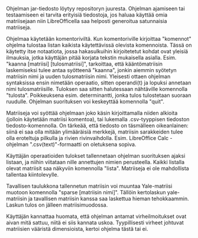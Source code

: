 
Ohjelman jar-tiedosto löytyy repositoryn juuresta. Ohjelman ajamiseen tai testaamiseen ei tarvita erityisiä tiedostoja, jos haluaa käyttää omia matriisejaan niin LibreOfficella saa helposti generoitua satunnaisia matriiseja.


Ohjelmaa käytetään komentoriviltä. Kun komentoriville kirjoittaa "komennot" ohjelma tulostaa listan kaikista käytettävissä olevista komennoista. Tässä on käytetty itse notaatiota, jossa hakasulkuihin kirjoitetetut kohdat ovat yleisiä ilmauksia, jotka käyttäjän pitää korjata tekstin mukaisella asialla. Esim. "kaanna [matriisi] [tulosmatriisi]", tarkoittaa, että kääntömatriisin laskemiseksi tulee antaa syötteenä "kaanna", jonkin aiemmin syötetyn matriisin nimi ja uuden tulosmatriisin nimi. Yleisesti ottaen ohjelman syntaksissa ensin nimetään operaatio, sitten operandi(t) ja lopuksi annetaan nimi tulosmatriisille. Tuloksen saa sitten halutessaan nähtäville komennolla "tulosta". Poikkeuksena esim. determinantti, jonka tulos tulostetaan suoraan ruudulle. Ohjelman suorituksen voi keskeyttää komennolla "quit".  


Matriiseja voi syöttää ohjelmaan joko käsin kirjoittamalla niiden alkioita (jolloin käytetään matriisi komentoa), tai lukemalla .csv-tyyppisen tiedoston tiedosto-komennolla. On tärkeää, että tiedosto on täsmälleen oikeanlainen: siinä ei saa olla mitään ylimääräisiä merkkejä, matriisin sarakkeiden tulee olla eroteltuja pilkulla ja rivien rivinvaihdolla. Esim. LibreOffice Calc -ohjelman ".csv(text)"-formaatti on oletuksena sopiva. 

Käyttäjän operaatioiden tulokset tallennetaan ohjelman suorituksen ajaksi listaan, ja niihin viitataan nille annettujen nimien perusteella. Kaikki listalla olevat matriisit saa näkyviin komennolla "lista". Matriiseja ei ole mahdollista tallentaa kiintolevylle.

Tavallisen taulukkona tallennetun matriisin voi muuntaa Yale-matriisi muotoon komennolla "sparse [matriisin nimi]". Tällöin kertolaskun yale-matriisin ja tavallisen matriisin kanssa saa laskettua hieman tehokkaammin. Laskun tulos on jälleen matriisimuodossa.

Käyttäjän kannattaa huomata, että ohjelman antamat virheilmoitukset ovat aivan mitä sattuu, niitä ei siis kannata uskoa. Tyypillisesti virheet johtuvat matriisien vääristä dimensioista, kertoi ohjelma tästä tai ei.
